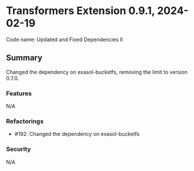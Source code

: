 # Transformers Extension 0.9.1, 2024-02-19

Code name: Updated and Fixed Dependencies II


## Summary

Changed the dependency on exasol-bucketfs, removing the limit to version 0.7.0.

### Features

N/A

### Refactorings

 - #192: Changed the dependency on exasol-bucketfs
 
### Security 

N/A
